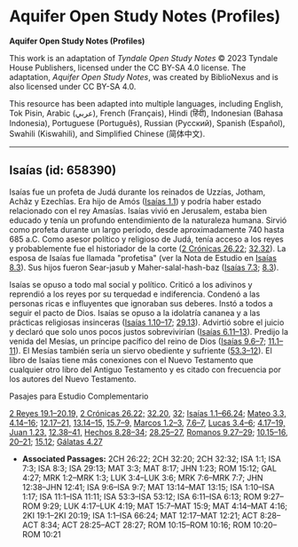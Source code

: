 # Aquifer Open Study Notes (Profiles)

**Aquifer Open Study Notes (Profiles)**

This work is an adaptation of *Tyndale Open Study Notes* © 2023 Tyndale House Publishers, licensed under the CC BY\-SA 4\.0 license. The adaptation, *Aquifer Open Study Notes*, was created by BiblioNexus and is also licensed under CC BY\-SA 4\.0\.

This resource has been adapted into multiple languages, including English, Tok Pisin, Arabic (عربي), French (Français), Hindi (हिंदी), Indonesian (Bahasa Indonesia), Portuguese (Português), Russian (Русский), Spanish (Español), Swahili (Kiswahili), and Simplified Chinese (简体中文).



--------------------------------

## Isaías (id: 658390)

Isaías fue un profeta de Judá durante los reinados de Uzzías, Jotham, Achâz y Ezechîas. Era hijo de Amós ([Isaías 1\.1](https://ref.ly/Isa1:1)) y podría haber estado relacionado con el rey Amasías. Isaías vivió en Jerusalem, estaba bien educado y tenía un profundo entendimiento de la naturaleza humana. Sirvió como profeta durante un largo período, desde aproximadamente 740 hasta 685 a.C. Como asesor político y religioso de Judá, tenía acceso a los reyes y probablemente fue el historiador de la corte ([2 Crónicas 26\.22](https://ref.ly/2Chr26:22); [32\.32](https://ref.ly/2Chr32:32)). La esposa de Isaías fue llamada "profetisa" (ver la Nota de Estudio en [Isaías 8\.3](https://ref.ly/Isa8:3)). Sus hijos fueron Sear\-jasub y Maher\-salal\-hash\-baz ([Isaías 7\.3](https://ref.ly/Isa7:3); [8\.3](https://ref.ly/Isa8:3)).

Isaías se opuso a todo mal social y político. Criticó a los adivinos y reprendió a los reyes por su terquedad e indiferencia. Condenó a las personas ricas e influyentes que ignoraban sus deberes. Instó a todos a seguir el pacto de Dios. Isaías se opuso a la idolatría cananea y a las prácticas religiosas insinceras ([Isaías 1\.10–17](https://ref.ly/Isa1:10-Isa1:17); [29\.13](https://ref.ly/Isa29:13)). Advirtió sobre el juicio y declaró que solo unos pocos justos sobrevivirían ([Isaías 6\.11–13](https://ref.ly/Isa6:11-Isa6:13)). Predijo la venida del Mesías, un príncipe pacífico del reino de Dios ([Isaías 9\.6–7](https://ref.ly/Isa9:6-Isa9:7); [11\.1–11](https://ref.ly/Isa11:1-Isa11:11)). El Mesías también sería un siervo obediente y sufriente ([53\.3–12](https://ref.ly/Isa53:3-Isa53:12)). El libro de Isaías tiene más conexiones con el Nuevo Testamento que cualquier otro libro del Antiguo Testamento y es citado con frecuencia por los autores del Nuevo Testamento.

Pasajes para Estudio Complementario

[2 Reyes 19\.1–20\.19,](https://ref.ly/2Kgs19:1-2Kgs20:19) [2 Crónicas 26\.22;](https://ref.ly/2Chr26:22) [32\.20](https://ref.ly/2Chr32:20), [32](https://ref.ly/2Chr32:32); [Isaías 1\.1–66\.24](https://ref.ly/Isa1:1-Isa66:24); [Mateo 3\.3,](https://ref.ly/Matt3:3) [4\.14–16](https://ref.ly/Matt4:14-Matt4:16); [12\.17–21,](https://ref.ly/Matt12:17-Matt12:21) [13\.14–15,](https://ref.ly/Matt13:14-Matt13:15) [15\.7–9,](https://ref.ly/Matt15:7-Matt15:9) [Marcos 1\.2–3,](https://ref.ly/Mark1:2-Mark1:3) [7\.6–7,](https://ref.ly/Mark7:6-Mark7:7) [Lucas 3\.4–6](https://ref.ly/Luke3:4-Luke3:6); [4\.17–19,](https://ref.ly/Luke4:17-Luke4:19) [Juan 1\.23,](https://ref.ly/John1:23) [12\.38–41,](https://ref.ly/John12:38-John12:41) [Hechos 8\.28–34](https://ref.ly/Acts8:28-Acts8:34); [28\.25–27,](https://ref.ly/Acts28:25-Acts28:27) [Romanos 9\.27–29](https://ref.ly/Rom9:27-Rom9:29); [10\.15–16](https://ref.ly/Rom10:15-Rom10:16), [20–21](https://ref.ly/Rom10:20-Rom10:21); [15\.12](https://ref.ly/Rom15:12); [Gálatas 4\.27](https://ref.ly/Gal4:27)

* **Associated Passages:** 2CH 26:22; 2CH 32:20; 2CH 32:32; ISA 1:1; ISA 7:3; ISA 8:3; ISA 29:13; MAT 3:3; MAT 8:17; JHN 1:23; ROM 15:12; GAL 4:27; MRK 1:2–MRK 1:3; LUK 3:4–LUK 3:6; MRK 7:6–MRK 7:7; JHN 12:38–JHN 12:41; ISA 9:6–ISA 9:7; MAT 13:14–MAT 13:15; ISA 1:10–ISA 1:17; ISA 11:1–ISA 11:11; ISA 53:3–ISA 53:12; ISA 6:11–ISA 6:13; ROM 9:27–ROM 9:29; LUK 4:17–LUK 4:19; MAT 15:7–MAT 15:9; MAT 4:14–MAT 4:16; 2KI 19:1–2KI 20:19; ISA 1:1–ISA 66:24; MAT 12:17–MAT 12:21; ACT 8:28–ACT 8:34; ACT 28:25–ACT 28:27; ROM 10:15–ROM 10:16; ROM 10:20–ROM 10:21

